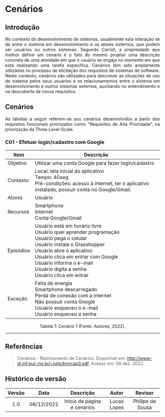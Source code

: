 # Cenários

## Introdução
<p align="justify">No contexto do desenvolvimento de sistemas, usualmente esta interação se dá entre o sistema em desenvolvimento e os atores externos, que podem ser usuários ou outros sistemas. Segundo Carroll, a propriedade que melhor define um cenário é o fato do mesmo projetar uma descrição concreta de uma atividade em que o usuário se engaja no momento em que está realizando uma tarefa específica. Cenários têm sido amplamente utilizados no processo de elicitação dos requisitos de sistemas de software. Neste contexto, cenários são utilizados para descrever as situações de uso do sistema pelos seus usuários e os relacionamentos entre o sistema em desenvolvimento e outros sistemas externos, auxiliando no entendimento e na descoberta de novos requisitos. </p>

## Cenários
<p align="justify">As tabelas a seguir referem-se aos cenários desenvolvidos a partir dos requisitos funcionais priorizados como "Requisitos de Alta Prioridade", na priorização da Three Level-Scale.</p>

### C01 - Efetuar login/cadastro com Google

| Item | Descrição |
| ---- | --------- |
| Objetivo | Utilizar uma conta Google para fazer login/cadastro |
| Contexto | Local: tela inicial do aplicativo<br>Tempo: 40seg<br>Pré-condições: acesso à internet, ter o aplicativo instalado, possuir conta no Google/Gmail. |
| Atores | Usuário |
| Recursos | Smartphone<br>Internet<br>Conta Google/Gmail |
| Episódios | Usuário está em horário livre<br>Usuário quer aprender programação<br>Usuário pega o celular<br>Usuário instala o Grasshopper<br>Usuário abre o aplicativo<br>Usuário clica em entrar com Google<br>Usuário informa o e-mail<br>Usuário digita a senha<br>Usuário clica em entrar |
| Exceção | Falta de energia<br>Smartphone descarregado<br>Perda de conexão com a internet<br>Não possuir conta Google<br>Usuário esqueceu o e-mail<br>Usuário esqueceu a senha |

<figcaption align="center">Tabela 1: Cenário 1 (Fonte: Autores, 2022).</figcaption>

--- 


## Referências
> Cenários - Rastreamento de Cenários.  Disponível em: <http://www-di.inf.puc-rio.br/~julio/bnncap3.pdf>. Acesso em: 06 dez. 2022.

## Histórico de versão
| Versão | Data | Descrição | Autor | Revisor |
| :----: | :--: | :-------: | :---: | :-----: |
| 1.0 | 06/12/2022 | Início da página e cenários | Lucas Lopes | Philipe de Sousa |